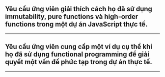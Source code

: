 ## Yêu cầu ứng viên giải thích cách họ đã sử dụng immutability, pure functions và high-order functions trong một dự án JavaScript thực tế.

---

## Yêu cầu ứng viên cung cấp một ví dụ cụ thể khi họ đã sử dụng functional programming để giải quyết một vấn đề phức tạp trong dự án thực tế.

---